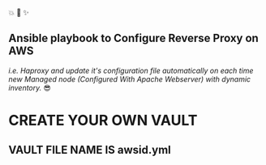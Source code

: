 :boom: :dizzy: :sparkles:
## Ansible playbook to Configure Reverse Proxy on AWS ##
_i.e. Haproxy and update it's configuration_
_file automatically on each time new Managed node_
_(Configured With Apache Webserver) with dynamic inventory._ :sunglasses:

# CREATE YOUR OWN VAULT #
## VAULT FILE NAME IS awsid.yml ##

